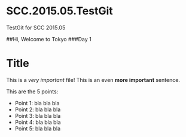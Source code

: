# SCC.2015.05.TestGit
TestGit for SCC 2015.05

##Hi, Welcome to Tokyo
###Day 1

Title
=====

This is a *very important* file!
This is an even **more important** sentence.

This are the 5 points:

- Point 1: bla bla bla
- Point 2: bla bla bla
- Point 3: bla bla bla
- Point 4: bla bla bla
- Point 5: bla bla bla
 
